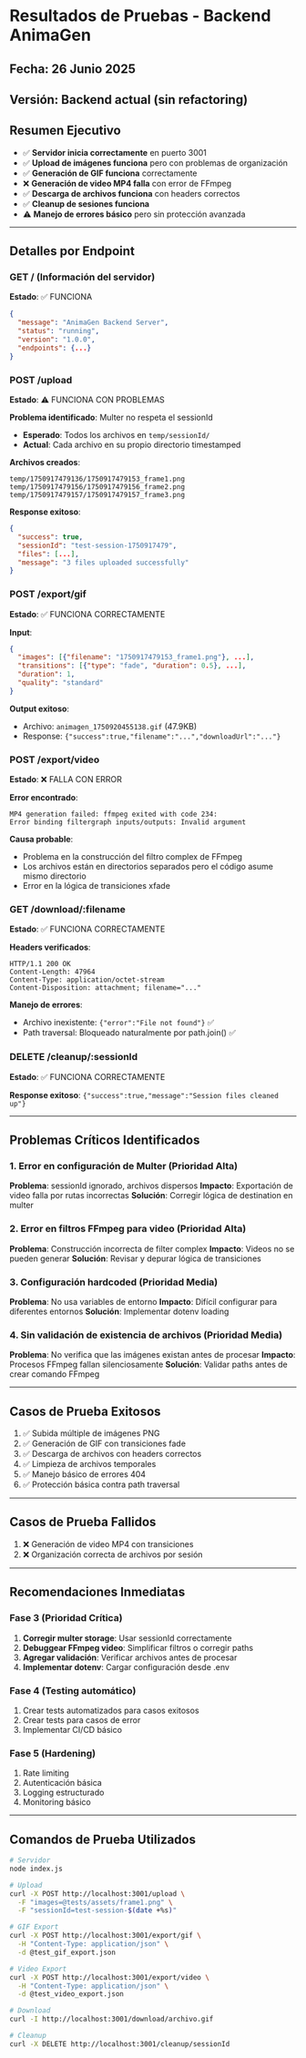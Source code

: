# Resultados de Pruebas - Backend AnimaGen

## Fecha: 26 Junio 2025
## Versión: Backend actual (sin refactoring)

## Resumen Ejecutivo
- ✅ **Servidor inicia correctamente** en puerto 3001
- ✅ **Upload de imágenes funciona** pero con problemas de organización
- ✅ **Generación de GIF funciona** correctamente
- ❌ **Generación de video MP4 falla** con error de FFmpeg
- ✅ **Descarga de archivos funciona** con headers correctos
- ✅ **Cleanup de sesiones funciona**
- ⚠️ **Manejo de errores básico** pero sin protección avanzada

---

## Detalles por Endpoint

### GET / (Información del servidor)
**Estado**: ✅ FUNCIONA
```json
{
  "message": "AnimaGen Backend Server",
  "status": "running", 
  "version": "1.0.0",
  "endpoints": {...}
}
```

### POST /upload
**Estado**: ⚠️ FUNCIONA CON PROBLEMAS

**Problema identificado**: Multer no respeta el sessionId
- **Esperado**: Todos los archivos en `temp/sessionId/`
- **Actual**: Cada archivo en su propio directorio timestamped

**Archivos creados**:
```
temp/1750917479136/1750917479153_frame1.png
temp/1750917479156/1750917479156_frame2.png  
temp/1750917479157/1750917479157_frame3.png
```

**Response exitoso**:
```json
{
  "success": true,
  "sessionId": "test-session-1750917479",
  "files": [...],
  "message": "3 files uploaded successfully"
}
```

### POST /export/gif
**Estado**: ✅ FUNCIONA CORRECTAMENTE

**Input**:
```json
{
  "images": [{"filename": "1750917479153_frame1.png"}, ...],
  "transitions": [{"type": "fade", "duration": 0.5}, ...],
  "duration": 1,
  "quality": "standard"
}
```

**Output exitoso**:
- Archivo: `animagen_1750920455138.gif` (47.9KB)
- Response: `{"success":true,"filename":"...","downloadUrl":"..."}`

### POST /export/video
**Estado**: ❌ FALLA CON ERROR

**Error encontrado**:
```
MP4 generation failed: ffmpeg exited with code 234: 
Error binding filtergraph inputs/outputs: Invalid argument
```

**Causa probable**: 
- Problema en la construcción del filtro complex de FFmpeg
- Los archivos están en directorios separados pero el código asume mismo directorio
- Error en la lógica de transiciones xfade

### GET /download/:filename
**Estado**: ✅ FUNCIONA CORRECTAMENTE

**Headers verificados**:
```
HTTP/1.1 200 OK
Content-Length: 47964
Content-Type: application/octet-stream
Content-Disposition: attachment; filename="..."
```

**Manejo de errores**:
- Archivo inexistente: `{"error":"File not found"}` ✅
- Path traversal: Bloqueado naturalmente por path.join() ✅

### DELETE /cleanup/:sessionId
**Estado**: ✅ FUNCIONA CORRECTAMENTE

**Response exitoso**: `{"success":true,"message":"Session files cleaned up"}`

---

## Problemas Críticos Identificados

### 1. Error en configuración de Multer (Prioridad Alta)
**Problema**: sessionId ignorado, archivos dispersos
**Impacto**: Exportación de video falla por rutas incorrectas
**Solución**: Corregir lógica de destination en multer

### 2. Error en filtros FFmpeg para video (Prioridad Alta)
**Problema**: Construcción incorrecta de filter complex
**Impacto**: Videos no se pueden generar
**Solución**: Revisar y depurar lógica de transiciones

### 3. Configuración hardcoded (Prioridad Media)
**Problema**: No usa variables de entorno
**Impacto**: Difícil configurar para diferentes entornos
**Solución**: Implementar dotenv loading

### 4. Sin validación de existencia de archivos (Prioridad Media)
**Problema**: No verifica que las imágenes existan antes de procesar
**Impacto**: Procesos FFmpeg fallan silenciosamente
**Solución**: Validar paths antes de crear comando FFmpeg

---

## Casos de Prueba Exitosos

1. ✅ Subida múltiple de imágenes PNG
2. ✅ Generación de GIF con transiciones fade
3. ✅ Descarga de archivos con headers correctos
4. ✅ Limpieza de archivos temporales
5. ✅ Manejo básico de errores 404
6. ✅ Protección básica contra path traversal

---

## Casos de Prueba Fallidos

1. ❌ Generación de video MP4 con transiciones
2. ❌ Organización correcta de archivos por sesión

---

## Recomendaciones Inmediatas

### Fase 3 (Prioridad Crítica)
1. **Corregir multer storage**: Usar sessionId correctamente
2. **Debuggear FFmpeg video**: Simplificar filtros o corregir paths
3. **Agregar validación**: Verificar archivos antes de procesar
4. **Implementar dotenv**: Cargar configuración desde .env

### Fase 4 (Testing automático)
1. Crear tests automatizados para casos exitosos
2. Crear tests para casos de error
3. Implementar CI/CD básico

### Fase 5 (Hardening)
1. Rate limiting
2. Autenticación básica
3. Logging estructurado
4. Monitoring básico

---

## Comandos de Prueba Utilizados

```bash
# Servidor
node index.js

# Upload
curl -X POST http://localhost:3001/upload \
  -F "images=@tests/assets/frame1.png" \
  -F "sessionId=test-session-$(date +%s)"

# GIF Export  
curl -X POST http://localhost:3001/export/gif \
  -H "Content-Type: application/json" \
  -d @test_gif_export.json

# Video Export
curl -X POST http://localhost:3001/export/video \
  -H "Content-Type: application/json" \
  -d @test_video_export.json

# Download
curl -I http://localhost:3001/download/archivo.gif

# Cleanup
curl -X DELETE http://localhost:3001/cleanup/sessionId
``` 